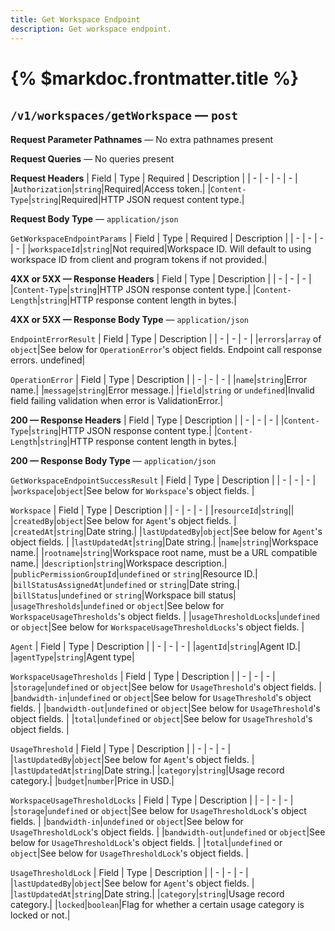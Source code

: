 ```yaml
---
title: Get Workspace Endpoint
description: Get workspace endpoint.
---
```


# {% $markdoc.frontmatter.title %}
## `/v1/workspaces/getWorkspace` — `post`
**Request Parameter Pathnames** — No extra pathnames present

**Request Queries** — No queries present

**Request Headers**
| Field | Type | Required | Description |
| - | - | - | - |
|`Authorization`|`string`|Required|Access token.|
|`Content-Type`|`string`|Required|HTTP JSON request content type.|

**Request Body Type** — `application/json`

`GetWorkspaceEndpointParams`
| Field | Type | Required | Description |
| - | - | - | - |
|`workspaceId`|`string`|Not required|Workspace ID. Will default to using workspace ID from client and program tokens if not provided.|

**4XX or 5XX  —  Response Headers**
| Field | Type | Description |
| - | - | - |
|`Content-Type`|`string`|HTTP JSON response content type.|
|`Content-Length`|`string`|HTTP response content length in bytes.|

**4XX or 5XX  —  Response Body Type** — `application/json`

`EndpointErrorResult`
| Field | Type | Description |
| - | - | - |
|`errors`|`array` of `object`|See below for `OperationError`'s object fields. Endpoint call response errors. undefined|

`OperationError`
| Field | Type | Description |
| - | - | - |
|`name`|`string`|Error name.|
|`message`|`string`|Error message.|
|`field`|`string` or `undefined`|Invalid field failing validation when error is ValidationError.|

**200  —  Response Headers**
| Field | Type | Description |
| - | - | - |
|`Content-Type`|`string`|HTTP JSON response content type.|
|`Content-Length`|`string`|HTTP response content length in bytes.|

**200  —  Response Body Type** — `application/json`

`GetWorkspaceEndpointSuccessResult`
| Field | Type | Description |
| - | - | - |
|`workspace`|`object`|See below for `Workspace`'s object fields. |

`Workspace`
| Field | Type | Description |
| - | - | - |
|`resourceId`|`string`||
|`createdBy`|`object`|See below for `Agent`'s object fields. |
|`createdAt`|`string`|Date string.|
|`lastUpdatedBy`|`object`|See below for `Agent`'s object fields. |
|`lastUpdatedAt`|`string`|Date string.|
|`name`|`string`|Workspace name.|
|`rootname`|`string`|Workspace root name, must be a URL compatible name.|
|`description`|`string`|Workspace description.|
|`publicPermissionGroupId`|`undefined` or `string`|Resource ID.|
|`billStatusAssignedAt`|`undefined` or `string`|Date string.|
|`billStatus`|`undefined` or `string`|Workspace bill status|
|`usageThresholds`|`undefined` or `object`|See below for `WorkspaceUsageThresholds`'s object fields. |
|`usageThresholdLocks`|`undefined` or `object`|See below for `WorkspaceUsageThresholdLocks`'s object fields. |

`Agent`
| Field | Type | Description |
| - | - | - |
|`agentId`|`string`|Agent ID.|
|`agentType`|`string`|Agent type|

`WorkspaceUsageThresholds`
| Field | Type | Description |
| - | - | - |
|`storage`|`undefined` or `object`|See below for `UsageThreshold`'s object fields. |
|`bandwidth-in`|`undefined` or `object`|See below for `UsageThreshold`'s object fields. |
|`bandwidth-out`|`undefined` or `object`|See below for `UsageThreshold`'s object fields. |
|`total`|`undefined` or `object`|See below for `UsageThreshold`'s object fields. |

`UsageThreshold`
| Field | Type | Description |
| - | - | - |
|`lastUpdatedBy`|`object`|See below for `Agent`'s object fields. |
|`lastUpdatedAt`|`string`|Date string.|
|`category`|`string`|Usage record category.|
|`budget`|`number`|Price in USD.|


`WorkspaceUsageThresholdLocks`
| Field | Type | Description |
| - | - | - |
|`storage`|`undefined` or `object`|See below for `UsageThresholdLock`'s object fields. |
|`bandwidth-in`|`undefined` or `object`|See below for `UsageThresholdLock`'s object fields. |
|`bandwidth-out`|`undefined` or `object`|See below for `UsageThresholdLock`'s object fields. |
|`total`|`undefined` or `object`|See below for `UsageThresholdLock`'s object fields. |

`UsageThresholdLock`
| Field | Type | Description |
| - | - | - |
|`lastUpdatedBy`|`object`|See below for `Agent`'s object fields. |
|`lastUpdatedAt`|`string`|Date string.|
|`category`|`string`|Usage record category.|
|`locked`|`boolean`|Flag for whether a certain usage category is locked or not.|



